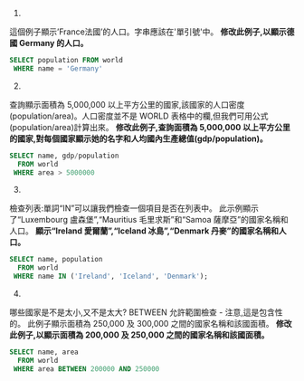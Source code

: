 1. 
這個例子顯示’France法國’的人口。字串應該在'單引號'中。
**修改此例子,以顯示德國 Germany 的人口。**

```sql
SELECT population FROM world
 WHERE name = 'Germany'
```
2.
查詢顯示面積為 5,000,000 以上平方公里的國家,該國家的人口密度(population/area)。人口密度並不是 WORLD 表格中的欄,但我們可用公式(population/area)計算出來。
**修改此例子,查詢面積為 5,000,000 以上平方公里的國家,對每個國家顯示她的名字和人均國內生產總值(gdp/population)。** 

```sql
SELECT name, gdp/population 
  FROM world
 WHERE area > 5000000
```
3.
檢查列表:單詞“IN”可以讓我們檢查一個項目是否在列表中。
此示例顯示了“Luxembourg 盧森堡”,“Mauritius 毛里求斯”和“Samoa 薩摩亞”的國家名稱和人口。
**顯示“Ireland 愛爾蘭”,“Iceland 冰島”,“Denmark 丹麥”的國家名稱和人口。**

```sql
SELECT name, population 
  FROM world
 WHERE name IN ('Ireland', 'Iceland', 'Denmark');
```
4.
哪些國家是不是太小,又不是太大?
BETWEEN 允許範圍檢查 - 注意,這是包含性的。 此例子顯示面積為 250,000 及 300,000 之間的國家名稱和該國面積。
**修改此例子,以顯示面積為 200,000 及 250,000 之間的國家名稱和該國面積。**

```sql
SELECT name, area 
  FROM world
 WHERE area BETWEEN 200000 AND 250000
```
